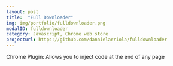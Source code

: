 ```yaml
---
layout: post
title:  "Full Downloader"
img: img/portfolio/fulldownloader.png
modalID: fulldownloader
category: Javascript, Chrome web store
projecturl: https://github.com/dannielarriola/fulldownloader
---
```



Chrome Plugin: Allows you to inject code at the end of any page